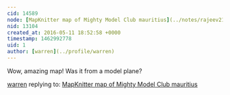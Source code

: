 ```yaml
---
cid: 14589
node: [MapKnitter map of Mighty Model Club mauritius](../notes/rajeev21/05-11-2016/mapknitter-map-of-mighty-model-club-mauritius)
nid: 13104
created_at: 2016-05-11 18:52:58 +0000
timestamp: 1462992778
uid: 1
author: [warren](../profile/warren)
---
```


Wow, amazing map! Was it from a model plane? 

[warren](../profile/warren) replying to: [MapKnitter map of Mighty Model Club mauritius](../notes/rajeev21/05-11-2016/mapknitter-map-of-mighty-model-club-mauritius)


